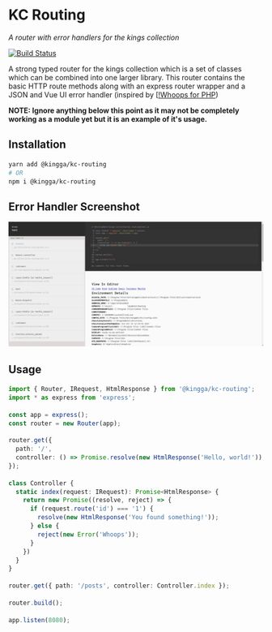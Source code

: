 # KC Routing
*A router with error handlers for the kings collection*

[![Build Status](https://travis-ci.com/kingga/kc-routing.svg?branch=master)](https://travis-ci.com/kingga/kc-routing)

A strong typed router for the kings collection which is a set of classes which can be combined into one larger library. This router contains the basic HTTP route methods along with an express router wrapper and a JSON and Vue UI error handler (inspired by [[!Whoops for PHP](https://github.com/filp/whoops))

**NOTE: Ignore anything below this point as it may not be completely working as a module yet but it is an example of it's usage.**

## Installation

```bash
yarn add @kingga/kc-routing
# OR
npm i @kingga/kc-routing
```

## Error Handler Screenshot

![Error Handler - Inspired by Filp/Whoops](screenshots/WebErrorHandlerScreenshot.jpg)

## Usage

```typescript
import { Router, IRequest, HtmlResponse } from '@kingga/kc-routing';
import * as express from 'express';

const app = express();
const router = new Router(app);

router.get({
  path: '/',
  controller: () => Promise.resolve(new HtmlResponse('Hello, world!')),
});

class Controller {
  static index(request: IRequest): Promise<HtmlResponse> {
    return new Promise((resolve, reject) => {
      if (request.route('id') === '1') {
        resolve(new HtmlResponse('You found something!'));
      } else {
        reject(new Error('Whoops'));
      }
    })
  }
}

router.get({ path: '/posts', controller: Controller.index });

router.build();

app.listen(8080);
```

